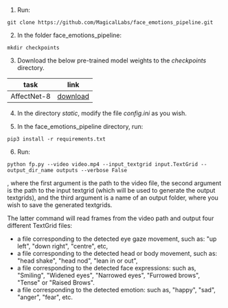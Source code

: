 1. Run:
```
git clone https://github.com/MagicalLabs/face_emotions_pipeline.git
```
2. In the folder face_emotions_pipeline:
```
mkdir checkpoints
```
3. Download the below pre-trained model weights to the *checkpoints* directory.

|     task     	| link 	|
|:-----------:	|:------:	|
| AffectNet-8 	|[download](https://drive.google.com/drive/u/0/folders/1HZlkkrgCiZXQqgj8XvsI3DK3kyorcKSp)      	|

4. In the directory *static*, modify the file *config.ini* as you wish.

5. In the face_emotions_pipeline directory, run: 
```
pip3 install -r requirements.txt
```
6. Run: 
```
python fp.py --video video.mp4 --input_textgrid input.TextGrid --output_dir_name outputs --verbose False
```
, where the first argument is the path to the video file, 
the second argument is the path to the input textgrid (which will be used to generate the output textgrids), and 
the third argument is a name of an output folder, where you wish to save the generated textgrids.

The latter command will read frames from the video path and output four different TextGrid files: 
- a file corresponding to the detected eye gaze movement, such as: "up left", "down right", "centre", etc,
- a file corresponding to the detected head or body movement, such as: "head shake", "head nod", "lean in or out",
- a file corresponding to the detected face expressions: such as, "Smiling", "Widened eyes", "Narrowed eyes", "Furrowed brows", "Tense" or "Raised Brows".
- a file corresponding to the detected emotion: such as, "happy", "sad", "anger", "fear", etc.
